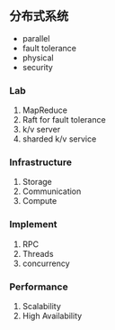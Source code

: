 ## 分布式系统
- parallel
- fault tolerance
- physical
- security

### Lab
1. MapReduce
2. Raft for fault tolerance
3. k/v server
4. sharded k/v service

### Infrastructure
1. Storage
2. Communication
3. Compute

### Implement
1. RPC
2. Threads
3. concurrency


### Performance
1. Scalability
2. High Availability